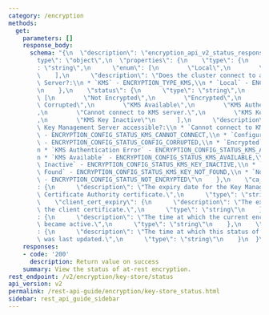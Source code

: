 ```yaml
---
category: /encryption
methods:
  get:
    parameters: []
    response_body:
      schema: "{\n  \"description\": \"encryption_api_v2_status_response\",\n  \"\
        type\": \"object\",\n  \"properties\": {\n    \"type\": {\n      \"type\"\
        : \"string\",\n      \"enum\": [\n        \"Local\",\n        \"KMS\"\n  \
        \    ],\n      \"description\": \"Does the cluster connect to a Key Management\
        \ Server?:\\n * `KMS` - ENCRYPTION_TYPE_KMS,\\n * `Local` - ENCRYPTION_TYPE_LOCAL\"\
        \n    },\n    \"status\": {\n      \"type\": \"string\",\n      \"enum\":\
        \ [\n        \"Not Encrypted\",\n        \"Encrypted\",\n        \"Configuration\
        \ Corrupted\",\n        \"KMS Available\",\n        \"KMS Authentication Error\"\
        ,\n        \"Cannot connect to KMS server.\",\n        \"KMS Key Not Found\"\
        ,\n        \"KMS Key Inactive\"\n      ],\n      \"description\": \"Is the\
        \ Key Management Server accessible?:\\n * `Cannot connect to KMS server.`\
        \ - ENCRYPTION_CONFIG_STATUS_KMS_CANNOT_CONNECT,\\n * `Configuration Corrupted`\
        \ - ENCRYPTION_CONFIG_STATUS_CONFIG_CORRUPTED,\\n * `Encrypted` - ENCRYPTION_CONFIG_STATUS_LOCAL,\\\
        n * `KMS Authentication Error` - ENCRYPTION_CONFIG_STATUS_KMS_AUTHENTICATION_ERROR,\\\
        n * `KMS Available` - ENCRYPTION_CONFIG_STATUS_KMS_AVAILABLE,\\n * `KMS Key\
        \ Inactive` - ENCRYPTION_CONFIG_STATUS_KMS_KEY_INACTIVE,\\n * `KMS Key Not\
        \ Found` - ENCRYPTION_CONFIG_STATUS_KMS_KEY_NOT_FOUND,\\n * `Not Encrypted`\
        \ - ENCRYPTION_CONFIG_STATUS_NOT_ENCRYPTED\"\n    },\n    \"ca_cert_expiry\"\
        : {\n      \"description\": \"The expiry date for the Key Management Server\
        \ Certificate Authority certificate.\",\n      \"type\": \"string\"\n    },\n\
        \    \"client_cert_expiry\": {\n      \"description\": \"The expiry date for\
        \ the client certificate.\",\n      \"type\": \"string\"\n    },\n    \"last_key_rotation_time\"\
        : {\n      \"description\": \"The time at which the current encryption key\
        \ became active.\",\n      \"type\": \"string\"\n    },\n    \"last_status_update_time\"\
        : {\n      \"description\": \"The time at which this status of the configuration\
        \ was last updated.\",\n      \"type\": \"string\"\n    }\n  }\n}"
    responses:
    - code: '200'
      description: Return value on success
    summary: View the status of at-rest encryption.
rest_endpoint: /v2/encryption/key-store/status
api_version: v2
permalink: /rest-api-guide/encryption/key-store_status.html
sidebar: rest_api_guide_sidebar
---
```

